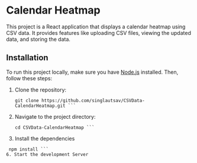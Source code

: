 # Calendar Heatmap

This project is a React application that displays a calendar heatmap using CSV data. It provides features like uploading CSV files, viewing the updated data, and storing the data.

## Installation

To run this project locally, make sure you have [Node.js](https://nodejs.org/) installed. Then, follow these steps:

1. Clone the repository:

   ```shell
   git clone https://github.com/singlautsav/CSVData-CalendarHeatmap.git ```
   
2. Navigate to the project directory:
   ```shell
   cd CSVData-CalendarHeatmap ```
4. Install the dependencies
  ```shell
   npm install ```
6. Start the development Server

